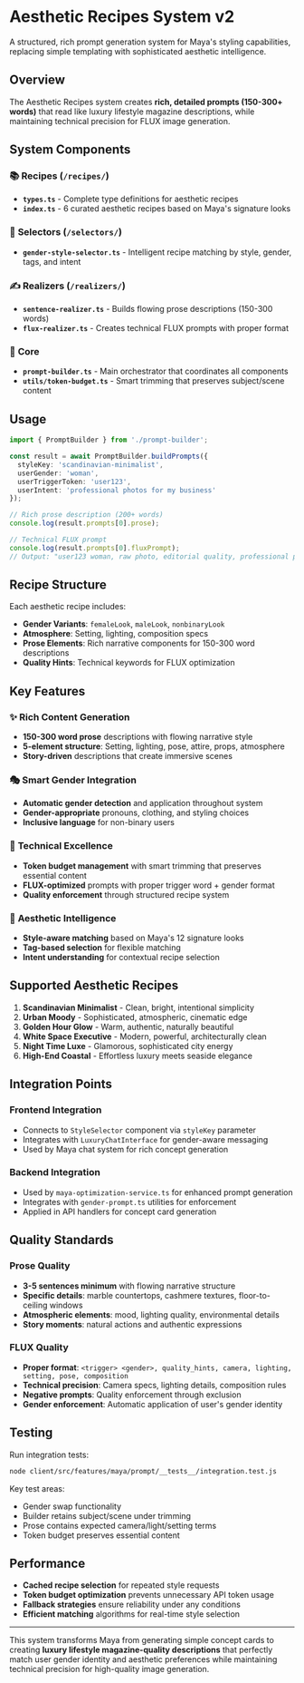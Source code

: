 # Aesthetic Recipes System v2

A structured, rich prompt generation system for Maya's styling capabilities, replacing simple templating with sophisticated aesthetic intelligence.

## Overview

The Aesthetic Recipes system creates **rich, detailed prompts (150-300+ words)** that read like luxury lifestyle magazine descriptions, while maintaining technical precision for FLUX image generation.

## System Components

### 📚 **Recipes** (`/recipes/`)
- **`types.ts`** - Complete type definitions for aesthetic recipes
- **`index.ts`** - 6 curated aesthetic recipes based on Maya's signature looks

### 🎯 **Selectors** (`/selectors/`)
- **`gender-style-selector.ts`** - Intelligent recipe matching by style, gender, tags, and intent

### ✍️ **Realizers** (`/realizers/`)
- **`sentence-realizer.ts`** - Builds flowing prose descriptions (150-300 words)
- **`flux-realizer.ts`** - Creates technical FLUX prompts with proper format

### 🔧 **Core** 
- **`prompt-builder.ts`** - Main orchestrator that coordinates all components
- **`utils/token-budget.ts`** - Smart trimming that preserves subject/scene content

## Usage

```typescript
import { PromptBuilder } from './prompt-builder';

const result = await PromptBuilder.buildPrompts({
  styleKey: 'scandinavian-minimalist',
  userGender: 'woman',
  userTriggerToken: 'user123',
  userIntent: 'professional photos for my business'
});

// Rich prose description (200+ words)
console.log(result.prompts[0].prose);

// Technical FLUX prompt
console.log(result.prompts[0].fluxPrompt);
// Output: "user123 woman, raw photo, editorial quality, professional photography..."
```

## Recipe Structure

Each aesthetic recipe includes:

- **Gender Variants**: `femaleLook`, `maleLook`, `nonbinaryLook`
- **Atmosphere**: Setting, lighting, composition specs
- **Prose Elements**: Rich narrative components for 150-300 word descriptions
- **Quality Hints**: Technical keywords for FLUX optimization

## Key Features

### ✨ **Rich Content Generation**
- **150-300 word prose** descriptions with flowing narrative style
- **5-element structure**: Setting, lighting, pose, attire, props, atmosphere
- **Story-driven** descriptions that create immersive scenes

### 🎭 **Smart Gender Integration** 
- **Automatic gender detection** and application throughout system
- **Gender-appropriate** pronouns, clothing, and styling choices
- **Inclusive language** for non-binary users

### 🔧 **Technical Excellence**
- **Token budget management** with smart trimming that preserves essential content
- **FLUX-optimized** prompts with proper trigger word + gender format
- **Quality enforcement** through structured recipe system

### 🎨 **Aesthetic Intelligence**
- **Style-aware matching** based on Maya's 12 signature looks
- **Tag-based selection** for flexible matching
- **Intent understanding** for contextual recipe selection

## Supported Aesthetic Recipes

1. **Scandinavian Minimalist** - Clean, bright, intentional simplicity
2. **Urban Moody** - Sophisticated, atmospheric, cinematic edge
3. **Golden Hour Glow** - Warm, authentic, naturally beautiful
4. **White Space Executive** - Modern, powerful, architecturally clean
5. **Night Time Luxe** - Glamorous, sophisticated city energy
6. **High-End Coastal** - Effortless luxury meets seaside elegance

## Integration Points

### Frontend Integration
- Connects to `StyleSelector` component via `styleKey` parameter
- Integrates with `LuxuryChatInterface` for gender-aware messaging
- Used by Maya chat system for rich concept generation

### Backend Integration  
- Used by `maya-optimization-service.ts` for enhanced prompt generation
- Integrates with `gender-prompt.ts` utilities for enforcement
- Applied in API handlers for concept card generation

## Quality Standards

### Prose Quality
- **3-5 sentences minimum** with flowing narrative structure
- **Specific details**: marble countertops, cashmere textures, floor-to-ceiling windows
- **Atmospheric elements**: mood, lighting quality, environmental details
- **Story moments**: natural actions and authentic expressions

### FLUX Quality
- **Proper format**: `<trigger> <gender>, quality_hints, camera, lighting, setting, pose, composition`
- **Technical precision**: Camera specs, lighting details, composition rules
- **Negative prompts**: Quality enforcement through exclusion
- **Gender enforcement**: Automatic application of user's gender identity

## Testing

Run integration tests:
```bash
node client/src/features/maya/prompt/__tests__/integration.test.js
```

Key test areas:
- Gender swap functionality
- Builder retains subject/scene under trimming  
- Prose contains expected camera/light/setting terms
- Token budget preserves essential content

## Performance

- **Cached recipe selection** for repeated style requests
- **Token budget optimization** prevents unnecessary API token usage
- **Fallback strategies** ensure reliability under any conditions
- **Efficient matching** algorithms for real-time style selection

---

This system transforms Maya from generating simple concept cards to creating **luxury lifestyle magazine-quality descriptions** that perfectly match user gender identity and aesthetic preferences while maintaining technical precision for high-quality image generation.
